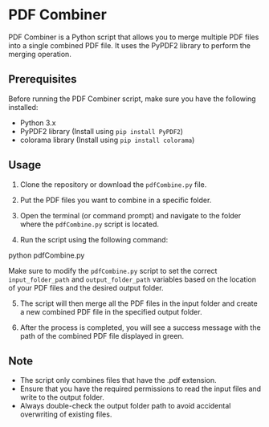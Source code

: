 # PDF Combiner

PDF Combiner is a Python script that allows you to merge multiple PDF files into a single combined PDF file. It uses the PyPDF2 library to perform the merging operation.

## Prerequisites

Before running the PDF Combiner script, make sure you have the following installed:

- Python 3.x
- PyPDF2 library (Install using `pip install PyPDF2`)
- colorama library (Install using `pip install colorama`)

## Usage

1. Clone the repository or download the `pdfCombine.py` file.

2. Put the PDF files you want to combine in a specific folder.

3. Open the terminal (or command prompt) and navigate to the folder where the `pdfCombine.py` script is located.

4. Run the script using the following command:

python pdfCombine.py

Make sure to modify the `pdfCombine.py` script to set the correct `input_folder_path` and `output_folder_path` variables based on the location of your PDF files and the desired output folder.

5. The script will then merge all the PDF files in the input folder and create a new combined PDF file in the specified output folder.

6. After the process is completed, you will see a success message with the path of the combined PDF file displayed in green.

## Note
* The script only combines files that have the .pdf extension.
* Ensure that you have the required permissions to read the input files and write to the output folder.
* Always double-check the output folder path to avoid accidental overwriting of existing files.

